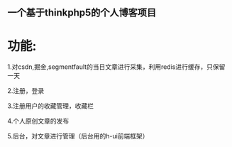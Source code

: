 ## 一个基于thinkphp5的个人博客项目

# 功能:

1.对csdn,掘金,segmentfault的当日文章进行采集，利用redis进行缓存，只保留一天

2.注册，登录

3.注册用户的收藏管理，收藏栏

4.个人原创文章的发布

5.后台，对文章进行管理（后台用的h-ui前端框架）
